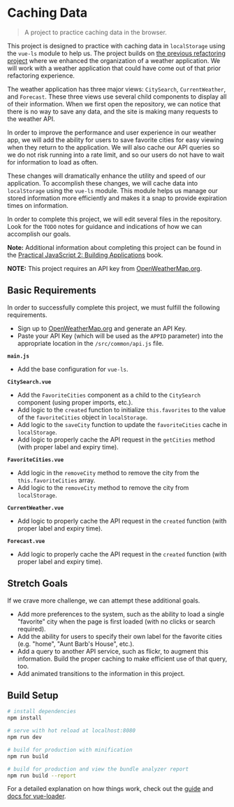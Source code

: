 # Caching Data

> A project to practice caching data in the browser.

This project is designed to practice with caching data in `localStorage` using
the `vue-ls` module to help us. The project builds on [the previous refactoring
project](https://shawnr.gitbooks.io/practical-javascript-2-building-applications/content/application-architecture/project-application-architecture.html) where we enhanced the organization of a weather application. We will
work with a weather application that could have come out of that prior refactoring
experience.

The weather application has three major views: `CitySearch`, `CurrentWeather`,
and `Forecast`. These three views use several child components to display all of
their information. When we first open the repository, we can notice that there is
no way to save any data, and the site is making many requests to the weather API.

In order to improve the performance and user experience in our weather app, we
will add the ability for users to save favorite cities for easy viewing when
they return to the application. We will also cache our API queries so we do not
risk running into a rate limit, and so our users do not have to wait for
information to load as often.

These changes will dramatically enhance the utility and speed of our application.
To accomplish these changes, we will cache data into `localStorage` using the
`vue-ls` module. This module helps us manage our stored information more
efficiently and makes it a snap to provide expiration times on information.

In order to complete this project, we will edit several files in the repository.
Look for the `TODO` notes for guidance and indications of how we can accomplish
our goals.

**Note:** Additional information about completing this project can be found in
the [Practical JavaScript 2: Building Applications](https://shawnr.gitbooks.io/practical-javascript-2-building-applications/content/caching-data/project-caching-data.html) book.

**NOTE:** This project requires an API key from [OpenWeatherMap.org](https://openweathermap.org).

## Basic Requirements
In order to successfully complete this project, we must fulfill the following requirements.

* Sign up to [OpenWeatherMap.org](https://openweathermap.org/) and generate an API Key.
* Paste your API Key (which will be used as the `APPID` parameter) into the appropriate location in the `/src/common/api.js` file.

**`main.js`**
* Add the base configuration for `vue-ls`.

**`CitySearch.vue`**
* Add the `FavoriteCities` component as a child to the `CitySearch` component (using proper imports, etc.).
* Add logic to the `created` function to initialize `this.favorites` to the value of the `favoriteCities` object in `localStorage`.
* Add logic to the `saveCity` function to update the `favoriteCities` cache in `localStorage`.
* Add logic to properly cache the API request in the `getCities` method (with proper label and expiry time).

**`FavoriteCities.vue`**
* Add logic in the `removeCity` method to remove the city from the `this.favoriteCities` array.
* Add logic to the `removeCity` method to remove the city from `localStorage`.

**`CurrentWeather.vue`**
* Add logic to properly cache the API request in the `created` function (with proper label and expiry time).

**`Forecast.vue`**
* Add logic to properly cache the API request in the `created` function (with proper label and expiry time).

## Stretch Goals
If we crave more challenge, we can attempt these additional goals.

* Add more preferences to the system, such as the ability to load a single "favorite" city when the page is first loaded (with no clicks or search required).
* Add the ability for users to specify their own label for the favorite cities (e.g. "home", "Aunt Barb's House", etc.).
* Add a query to another API service, such as flickr, to augment this information. Build the proper caching to make efficient use of that query, too.
* Add animated transitions to the information in this project.


## Build Setup

``` bash
# install dependencies
npm install

# serve with hot reload at localhost:8080
npm run dev

# build for production with minification
npm run build

# build for production and view the bundle analyzer report
npm run build --report
```

For a detailed explanation on how things work, check out the [guide](http://vuejs-templates.github.io/webpack/) and [docs for vue-loader](http://vuejs.github.io/vue-loader).
